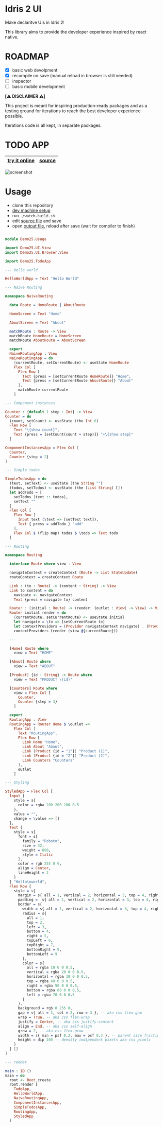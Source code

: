 # Idris 2 UI

Make declaritve UIs in Idris 2!

This library aims to provide the developer experience inspired by react native.

# ROADMAP

- [x] basic web devolpment
- [x] recompile on save (manual reload in browser is still needed)
- [ ] inspector
- [ ] basic mobile development

**[⚠️ DISCLAIMER ⚠️]**

This project is meant for inspiring production-ready packages and as a testing ground for iterations to reach the best developer experience possible.

Iterations code is all kept, in separate packages.

# TODO APP

| [try it online](https://freddi301.github.io/idris-2-ui/src/Demo25/doc/todo.html) | [source](src/Demo25/TodoApp.idr) |
| -------------------------------------------------------------------------------- | -------------------------------- |

![screenshot](src/Demo25/doc/todo.png)

# Usage

- clone this repository
- [dev machine setup](DEV-MACHINE-SETUP.md)
- run `./watch-build.sh`
- edit [source file](src/Demo25/Usage.idr) and save
- open [output file](build/exec/index.html), reload after save (wait for compiler to finish)

```idris

module Demo25.Usage

import Demo25.UI.View
import Demo25.UI.Browser.View

import Demo25.TodoApp

--- Hello world

HelloWorldApp = Text "Hello World"

--- Naive Routing

namespace NaiveRouting

  data Route = HomeRoute | AboutRoute

  HomeScreen = Text "Home"

  AboutScreen = Text "About"

  matchRoute : Route -> View
  matchRoute HomeRoute = HomeScreen
  matchRoute AboutRoute = AboutScreen

  export
  NaiveRoutingApp : View
  NaiveRoutingApp = do
    (currentRoute, setCurrentRoute) <- useState HomeRoute
    Flex Col [
      Flex Row [
        Text {press = [setCurrentRoute HomeRoute]} "Home",
        Text {press = [setCurrentRoute AboutRoute]} "About"
      ],
      matchRoute currentRoute
    ]

--- Component instances

Counter : {default 1 step : Int} -> View
Counter = do
  (count, setCount) <- useState (the Int 0)
  Flex Row [
    Text "\{show count}",
    Text {press = [setCount(count + step)]} "+\{show step}"
  ]

ComponentInstancesApp = Flex Col [
  Counter,
  Counter {step = 2}
]

--- Simple todos

SimpleTodosApp = do
  (text, setText) <- useState (the String "")
  (todos, setTodos) <- useState (the (List String) [])
  let addTodo = [
    setTodos (text :: todos),
    setText ""
  ]
  Flex Col [
    Flex Row [
      Input text (\text => [setText text]),
      Text { press = addTodo } "add"
    ],
    Flex Col $ (flip map) todos $ \todo => Text todo
  ]

--- Routing

namespace Routing

  interface Route where view : View

  navigateContext = createContext (Route -> List StateUpdate)
  routeContext = createContext Route

  Link : (to : Route) -> (content : String) -> View
  Link to content = do
    navigate <- navigateContext
    Text {press = navigate to} content

  Router : (initial : Route) -> (render: (outlet : View) -> View) -> View
  Router initial render = do
    (currentRoute, setCurrentRoute) <- useState initial
    let navigate = \to => [setCurrentRoute to]
    let contextProviders = (Provider navigateContext navigate) . (Provider routeContext currentRoute)
    contextProviders (render (view @{currentRoute}))

  ---

  [Home] Route where
    view = Text "HOME"

  [About] Route where
    view = Text "ABOUT"

  [Product] {id : String} -> Route where
    view = Text "PRODUCT \{id}"

  [Counters] Route where
    view = Flex Col [
      Counter,
      Counter {step = 3}
    ]

  export
  RoutingApp : View
  RoutingApp = Router Home $ \outlet =>
    Flex Col [
      Text "RoutingApp",
      Flex Row [
        Link Home "Home",
        Link About "About",
        Link (Product {id = "1"}) "Product (1)",
        Link (Product {id = "2"}) "Product (2)",
        Link Counters "Counters"
      ],
      outlet
    ]

--- Styling

StyledApp = Flex Col [
  Input {
    style = s{
      color = rgba 200 200 200 0.5
    },
    value = "",
    change = \value => []
  },
  Text {
    style = s{
      font = s{
        family = "Roboto",
        size = 32,
        weight = 800,
        style = Italic
      },
      color = rgb 255 0 0,
      align = Center,
      lineHeight = 2
    }
  } "Hello\nworld",
  Flex Row {
    style = s{
      margin = s{ all = 1, vertical = 2, horizontal = 3, top = 4, right = 5, bottom = 6, left = 7 },
      padding =  s{ all = 1, vertical = 2, horizontal = 3, top = 4, right = 5, bottom = 6, left = 7 },
      border = s{
        width = s{ all = 1, vertical = 2, horizontal = 3, top = 4, right = 5, bottom = 6, left = 7 },
        radius = s{
          all = 1,
          top = 2,
          left = 3,
          bottom = 4,
          right = 5,
          topLeft = 6,
          topRight = 7,
          bottomRight = 8,
          bottomLeft = 9
        },
        color = s{
          all = rgba 10 0 0 0.5,
          vertical = rgba 20 0 0 0.5,
          horizontal = rgba 30 0 0 0.5,
          top = rgba 40 0 0 0.5,
          right = rgba 50 0 0 0.5,
          bottom = rgba 60 0 0 0.5,
          left = rgba 70 0 0 0.5
        }
      },
      background = rgb 0 255 0,
      gap = s{ all = 1, col = 2, row = 3 }, -- aka css flex-gap
      wrap = True, -- aka css flex-wrap
      justify = Center, -- aka css justify-content
      align = End, -- aka css self-align
      grow = 2, -- aka css flex-grow
      width = s{ min = psf 0.2, max = psf 0.3 }, -- parent size fraction aka css percentage / 100
      height = dip 200 -- density indipendent pixels aka css pixels
    }
  } []
]

--- render

main : IO ()
main = do
  root <- Root.create
  root.render [
    TodoApp,
    HelloWorldApp,
    NaiveRoutingApp,
    ComponentInstancesApp,
    SimpleTodosApp,
    RoutingApp,
    StyledApp
  ]

```
